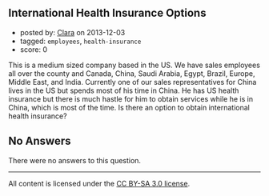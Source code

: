 ## International Health Insurance Options

- posted by: [Clara](https://stackexchange.com/users/-1/29896-clara) on 2013-12-03
- tagged: `employees`, `health-insurance`
- score: 0

<p>This is a medium sized company based in the US. We have sales employees all over the county and Canada, China, Saudi Arabia, Egypt, Brazil, Europe, Middle East, and India.  Currently one of our sales representatives for China lives in the US but spends most of his time in China. He has US health insurance but there is much hastle for him to obtain services while he is in China, which is most of the time. Is there an option to obtain international health insurance?</p>


## No Answers

There were no answers to this question.


---

All content is licensed under the [CC BY-SA 3.0 license](https://creativecommons.org/licenses/by-sa/3.0/).

